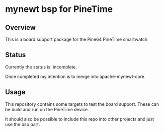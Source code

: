 <!--
#
#   Copyright 2020 Casper Meijn <casper@meijn.net>
#
#   Licensed under the Apache License, Version 2.0 (the "License");
#   you may not use this file except in compliance with the License.
#   You may obtain a copy of the License at
#
#       http://www.apache.org/licenses/LICENSE-2.0
#
#   Unless required by applicable law or agreed to in writing, software
#   distributed under the License is distributed on an "AS IS" BASIS,
#   WITHOUT WARRANTIES OR CONDITIONS OF ANY KIND, either express or implied.
#   See the License for the specific language governing permissions and
#   limitations under the License.
#
-->

# mynewt bsp for PineTime

## Overview

This is a board support package for the Pine64 PineTime smartwatch. 

## Status

Currently the status is: incomplete.

Once completed my intention is to merge into apache-mynewt-core.

## Usage

This repository contains some targets to test the board support. These can be build and run on the PineTime device.

It should also be possible to include this repo into other projects and just use the bsp part.


